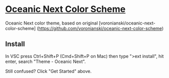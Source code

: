 # [Oceanic Next Color Scheme](https://github.com/naumovs/vscode-theme-oceanicnext)

Oceanic Next color theme, based on original [voronianski/oceanic-next-color-scheme] (https://github.com/voronianski/oceanic-next-color-scheme)

## Install

In VSC press Ctrl+Shift+P (Cmd+Shift+P on Mac) then type ">ext install", hit enter, search "Theme - Oceanic Next".

Still confused? Click "Get Started" above.

